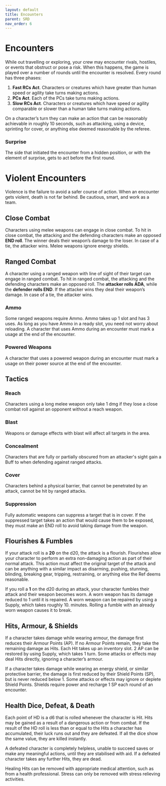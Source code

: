 ```yaml
---
layout: default
title: Encounters
parent: SRD
nav_order: 6
---
```


# Encounters

While out travelling or exploring, your crew may encounter rivals, hostiles, or events that obstruct or pose a risk. When this happens, the game is played over a number of rounds until the encounter is resolved. Every round has three phases: 

1. **Fast RCs Act**. Characters or creatures which have greater than human speed or agility take turns making actions.
2. **PCs Act**. Each of the PCs take turns making actions.
3. **Slow RCs Act**. Characters or creatures which have speed or agility comparable or slower than a human take turns making actions.

On a character’s turn they can make an action that can be reasonably achievable in roughly 10 seconds, such as attacking, using a device, sprinting for cover, or anything else deemed reasonable by the referee.

### Surprise
The side that initiated the encounter from a hidden position, or with the element of surprise, gets to act before the first round.

# Violent Encounters 
Violence is the failure to avoid a safer course of action. When an encounter gets violent, death is not far behind. Be cautious, smart, and work as a team.

## Close Combat
Characters using melee weapons can engage in close combat. To hit in close combat, the attacking and the defending characters make an opposed **END roll**. The winner deals their weapon’s damage to the loser. In case of a tie, the attacker wins. Melee weapons ignore energy shields.

## Ranged Combat
A character using a ranged weapon with line of sight of their target can engage in ranged combat. To hit in ranged combat, the attacking and the defending characters make an opposed roll. The **attacker rolls ADA**, while the **defender rolls END**. If the attacker wins they deal their weapon’s damage. In case of a tie, the attacker wins.

### Ammo

Some ranged weapons require Ammo. Ammo takes up 1 slot and has 3 uses. As long as you have Ammo in a ready slot, you need not worry about reloading. A character that uses Ammo during an encounter must mark a usage at the end of the encounter.

### Powered Weapons
A character that uses a powered weapon during an encounter must mark a usage on their power source at the end of the encounter.

## Tactics

### Reach
Characters using a long melee weapon only take 1 dmg if they lose a close combat roll against an opponent without a reach weapon. 

### Blast
Weapons or damage effects with blast will affect all targets in the area.

### Concealment
Characters that are fully or partially obscured from an attacker's sight gain a Buff to when defending against ranged attacks.

### Cover
Characters behind a physical barrier, that cannot be penetrated by an attack, cannot be hit by ranged attacks. 

### Suppression
Fully automatic weapons can suppress a target that is in cover. If the suppressed target takes an action that would cause them to be exposed, they must make an END roll to avoid taking damage from the weapon.

## Flourishes & Fumbles

If your attack roll is a **20** on the d20, the attack is a flourish. Flourishes allow your character to perform an extra non-damaging action as part of their normal attack. This action must affect the original target of the attack and can be anything with a similar impact as disarming, pushing, stunning, blinding, breaking gear, tripping, restraining, or anything else the Ref deems reasonable.

If you roll a **1** on the d20 during an attack, your character fumbles their attack and their weapon becomes worn. A worn weapon has its damage reduced to 1 until it is repaired. A worn weapon can be repaired by using a Supply, which takes roughly 10.  minutes. Rolling a fumble with an already worn weapon causes it to break.

## Hits, Armour, & Shields

If a character takes damage while wearing armour, the damage first reduces their Armour Points (AP). If no Armour Points remain, they take the remaining damage as Hits. Each Hit takes up an inventory slot. 2 AP can be restored by using Supply, which takes 1 turn. Some attacks or effects may deal Hits directly, ignoring a character’s armour.

If a character takes damage while wearing an energy shield, or similar protective barrier, the damage is first reduced by their Shield Points (SP), but is never reduced below 1. Some attacks or effects may ignore or deplete Shield Points. Shields require power and recharge 1 SP each round of an encounter. 

## Health Dice, Defeat, & Death

Each point of HD is a d6 that is rolled whenever the character is Hit. Hits may be gained as a result of a dangerous action or from combat. If the result of the HD roll is less than or equal to the Hits a character has accumulated, their luck runs out and they are defeated. If all the dice show the same value, they are killed instantly.

A defeated character is completely helpless, unable to succeed saves or make any meaningful actions, until they are stabilised with aid. If a defeated character takes any further Hits, they are dead.

Healing
Hits can be removed with appropriate medical attention, such as from a health professional. Stress can only be removed with stress relieving activities. 
